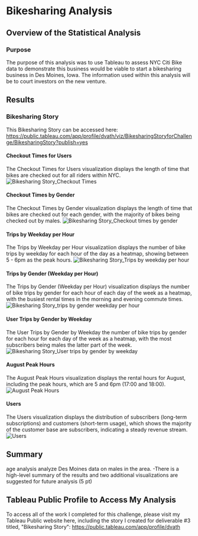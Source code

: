 # Bikesharing Analysis

## Overview of the Statistical Analysis
### Purpose 
The purpose of this analysis was to use Tableau to assess NYC Citi Bike data to demonstrate this business would be viable to start a bikesharing business in Des Moines, Iowa. The information used within this analysis will be to court investors on the new venture.


## Results
### Bikesharing Story
This Bikesharing Story can be accessed here: https://public.tableau.com/app/profile/dvath/viz/BikesharingStoryforChallenge/BikesharingStory?publish=yes

#### Checkout Times for Users
The Checkout Times for Users visualization displays the length of time that bikes are checked out for all riders within NYC. 
![Bikesharing Story_Checkout Times](https://user-images.githubusercontent.com/85654649/135781542-7199de53-5b98-4f3a-94e2-b3f9c7dd5c9b.png)

#### Checkout Times by Gender
The Checkout Times by Gender visualization displays the length of time that bikes are checked out for each gender, with the majority of bikes being checked out by males. 
![Bikesharing Story_Checkout times by gender](https://user-images.githubusercontent.com/85654649/135781740-60eb663e-e5a0-4662-a7eb-34e5dd3fbe23.png)

#### Trips by Weekday per Hour
The Trips by Weekday per Hour visualizatiion displays the number of bike trips by weekday for each hour of the day as a heatmap, showing between 5 - 6pm as the peak hours. 
![Bikesharing Story_Trips by weekday per hour](https://user-images.githubusercontent.com/85654649/135782202-6002163f-2734-4498-b5eb-d80ab048d475.png)

#### Trips by Gender (Weekday per Hour)
The Trips by Gender (Weekday per Hour) visualization displays the number of bike trips by gender for each hour of each day of the week as a heatmap, with the busiest rental times in the morning and evening commute times.
![Bikesharing Story_trips by gender weekday per hour](https://user-images.githubusercontent.com/85654649/135783005-8b590c2b-de20-4774-a953-ecefc04e97ca.png)

#### User Trips by Gender by Weekday
The User Trips by Gender by Weekday the number of bike trips by gender for each hour for each day of the week as a heatmap, with the most subscribers being males the latter part of the week.
![Bikesharing Story_User trips by gender by weekday](https://user-images.githubusercontent.com/85654649/135783251-cb94921f-1a1e-4b6a-99ee-0c04dce5aab3.png)

#### August Peak Hours
The August Peak Hours visualization displays the rental hours for August, including the peak hours, which are 5 and 6pm (17:00 and 18:00).
![August Peak Hours](https://user-images.githubusercontent.com/85654649/135783643-be226835-6d54-46f4-97b0-4a343078286a.png)

#### Users
The Users visualization displays the distribution of subscribers (long-term subscriptions) and customers (short-term usage), which shows the majority of the customer base are subscribers, indicating a steady revenue stream.
![Users](https://user-images.githubusercontent.com/85654649/135783802-66a973ee-488d-4319-97bd-2c4c68c5824e.png)


## Summary

age analysis
analyze Des Moines data on males in the area. 
-There is a high-level summary of the results and two additional visualizations are suggested for future analysis (5 pt)

## Tableau Public Profile to Access My Analysis
To access all of the work I completed for this challenge, please visit my Tableau Public website here, including the story I created for deliverable #3 titled, "Bikesharing Story":
https://public.tableau.com/app/profile/dvath
